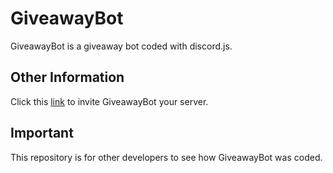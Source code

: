 # GiveawayBot
GiveawayBot is a giveaway bot coded with discord.js.
## Other Information
Click this [link](https://discord.com/oauth2/authorize?client_id=720374601649094656&permissions=8&scope=bot) to invite GiveawayBot your server.
## Important
This repository is for other developers to see how GiveawayBot was coded.

